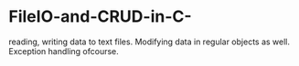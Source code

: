 # FileIO-and-CRUD-in-C-
reading, writing data to text files. Modifying data in regular objects as well. Exception handling ofcourse.
